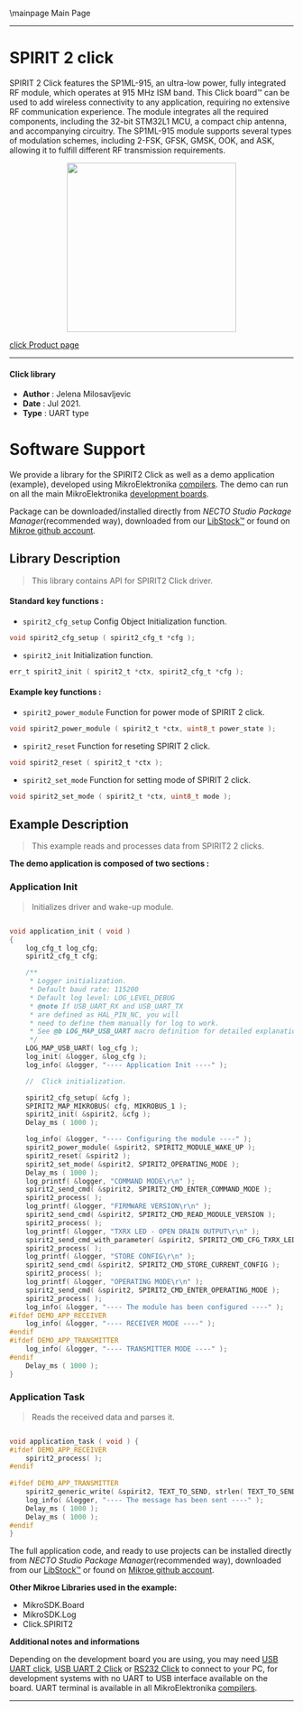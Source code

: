 \mainpage Main Page

---
# SPIRIT 2 click

SPIRIT 2 Click features the SP1ML-915, an ultra-low power, fully integrated RF module, which operates at 915 MHz ISM band. This Click board™ can be used to add wireless connectivity to any application, requiring no extensive RF communication experience. The module integrates all the required components, including the 32-bit STM32L1 MCU, a compact chip antenna, and accompanying circuitry. The SP1ML-915 module supports several types of modulation schemes, including 2-FSK, GFSK, GMSK, OOK, and ASK, allowing it to fulfill different RF transmission requirements.

<p align="center">
  <img src="https://download.mikroe.com/images/click_for_ide/spirit2_click.png" height=300px>
</p>

[click Product page](https://www.mikroe.com/spirit-2-click)

---


#### Click library

- **Author**        : Jelena Milosavljevic
- **Date**          : Jul 2021.
- **Type**          : UART type


# Software Support

We provide a library for the SPIRIT2 Click
as well as a demo application (example), developed using MikroElektronika
[compilers](https://www.mikroe.com/necto-studio).
The demo can run on all the main MikroElektronika [development boards](https://www.mikroe.com/development-boards).

Package can be downloaded/installed directly from *NECTO Studio Package Manager*(recommended way), downloaded from our [LibStock&trade;](https://libstock.mikroe.com) or found on [Mikroe github account](https://github.com/MikroElektronika/mikrosdk_click_v2/tree/master/clicks).

## Library Description

> This library contains API for SPIRIT2 Click driver.

#### Standard key functions :

- `spirit2_cfg_setup` Config Object Initialization function.
```c
void spirit2_cfg_setup ( spirit2_cfg_t *cfg );
```

- `spirit2_init` Initialization function.
```c
err_t spirit2_init ( spirit2_t *ctx, spirit2_cfg_t *cfg );
```

#### Example key functions :

- `spirit2_power_module` Function for power mode of SPIRIT 2 click.
```c
void spirit2_power_module ( spirit2_t *ctx, uint8_t power_state );
```

- `spirit2_reset` Function for reseting SPIRIT 2 click.
```c
void spirit2_reset ( spirit2_t *ctx );
```

- `spirit2_set_mode` Function for setting mode of SPIRIT 2 click.
```c
void spirit2_set_mode ( spirit2_t *ctx, uint8_t mode );
```

## Example Description

> This example reads and processes data from SPIRIT2 2 clicks.

**The demo application is composed of two sections :**

### Application Init

> Initializes driver and wake-up module.

```c

void application_init ( void ) 
{
    log_cfg_t log_cfg;
    spirit2_cfg_t cfg;

    /** 
     * Logger initialization.
     * Default baud rate: 115200
     * Default log level: LOG_LEVEL_DEBUG
     * @note If USB_UART_RX and USB_UART_TX 
     * are defined as HAL_PIN_NC, you will 
     * need to define them manually for log to work. 
     * See @b LOG_MAP_USB_UART macro definition for detailed explanation.
     */
    LOG_MAP_USB_UART( log_cfg );
    log_init( &logger, &log_cfg );
    log_info( &logger, "---- Application Init ----" );

    //  Click initialization.

    spirit2_cfg_setup( &cfg );
    SPIRIT2_MAP_MIKROBUS( cfg, MIKROBUS_1 );
    spirit2_init( &spirit2, &cfg );
    Delay_ms ( 1000 );

    log_info( &logger, "---- Configuring the module ----" );
    spirit2_power_module( &spirit2, SPIRIT2_MODULE_WAKE_UP );
    spirit2_reset( &spirit2 );
    spirit2_set_mode( &spirit2, SPIRIT2_OPERATING_MODE );
    Delay_ms ( 1000 );
    log_printf( &logger, "COMMAND MODE\r\n" );
    spirit2_send_cmd( &spirit2, SPIRIT2_CMD_ENTER_COMMAND_MODE );
    spirit2_process( );
    log_printf( &logger, "FIRMWARE VERSION\r\n" );
    spirit2_send_cmd( &spirit2, SPIRIT2_CMD_READ_MODULE_VERSION );
    spirit2_process( );
    log_printf( &logger, "TXRX LED - OPEN DRAIN OUTPUT\r\n" );
    spirit2_send_cmd_with_parameter( &spirit2, SPIRIT2_CMD_CFG_TXRX_LED, SPIRIT2_PCFG_TXRXLED_OPEN_DRAIN );
    spirit2_process( );
    log_printf( &logger, "STORE CONFIG\r\n" );
    spirit2_send_cmd( &spirit2, SPIRIT2_CMD_STORE_CURRENT_CONFIG );
    spirit2_process( );
    log_printf( &logger, "OPERATING MODE\r\n" );
    spirit2_send_cmd( &spirit2, SPIRIT2_CMD_ENTER_OPERATING_MODE );
    spirit2_process( );
    log_info( &logger, "---- The module has been configured ----" );
#ifdef DEMO_APP_RECEIVER
    log_info( &logger, "---- RECEIVER MODE ----" );
#endif 
#ifdef DEMO_APP_TRANSMITTER
    log_info( &logger, "---- TRANSMITTER MODE ----" );
#endif 
    Delay_ms ( 1000 );
}

```

### Application Task

> Reads the received data and parses it.

```c

void application_task ( void ) {
#ifdef DEMO_APP_RECEIVER
    spirit2_process( );
#endif   
    
#ifdef DEMO_APP_TRANSMITTER 
    spirit2_generic_write( &spirit2, TEXT_TO_SEND, strlen( TEXT_TO_SEND ) );
    log_info( &logger, "---- The message has been sent ----" );
    Delay_ms ( 1000 );
    Delay_ms ( 1000 );
#endif
}

```

The full application code, and ready to use projects can be installed directly from *NECTO Studio Package Manager*(recommended way), downloaded from our [LibStock&trade;](https://libstock.mikroe.com) or found on [Mikroe github account](https://github.com/MikroElektronika/mikrosdk_click_v2/tree/master/clicks).

**Other Mikroe Libraries used in the example:**

- MikroSDK.Board
- MikroSDK.Log
- Click.SPIRIT2

**Additional notes and informations**

Depending on the development board you are using, you may need
[USB UART click](https://www.mikroe.com/usb-uart-click),
[USB UART 2 Click](https://www.mikroe.com/usb-uart-2-click) or
[RS232 Click](https://www.mikroe.com/rs232-click) to connect to your PC, for
development systems with no UART to USB interface available on the board. UART
terminal is available in all MikroElektronika
[compilers](https://shop.mikroe.com/compilers).

---
